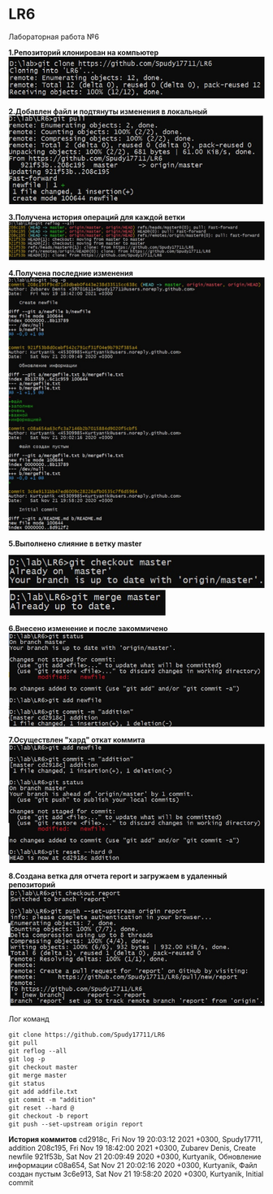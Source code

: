 # LR6
Лабораторная работа №6

__1.Репозиторий клонирован на компьютер__
![screen1](https://github.com/Spudy17711/LR6/blob/master/screenshots/1.jpg)

__2.Добавлен файл и подтянуты изменения в локальный__
![screen2](https://github.com/Spudy17711/LR6/blob/master/screenshots/1,5.jpg)

__3.Получена история операций для каждой ветки__
![screen3](https://github.com/Spudy17711/LR6/blob/master/screenshots/2.jpg)

__4.Получена последние изменения__
![screen4](https://github.com/Spudy17711/LR6/blob/master/screenshots/3.jpg)

__5.Выполнено слияние в ветку master__

![screen5](https://github.com/Spudy17711/LR6/blob/master/screenshots/4.jpg)
![screen6](https://github.com/Spudy17711/LR6/blob/master/screenshots/4,5.jpg)

__6.Внесено изменение и после закоммичено__
![screen7](https://github.com/Spudy17711/LR6/blob/master/screenshots/5.jpg)

__7.Осуществлен "хард" откат коммита__
![screen8](https://github.com/Spudy17711/LR6/blob/master/screenshots/6.jpg)

__8.Создана ветка для отчета report и загружаем в удаленный репозиторий__
![screen9](https://github.com/Spudy17711/LR6/blob/master/screenshots/7.jpg)

Лог команд
```
git clone https://github.com/Spudy17711/LR6
git pull
git reflog --all
git log -p
git checkout master
git merge master
git status
git add addfile.txt
git commit -m "addition"
git reset --hard @
git checkout -b report
git push --set-upstream origin report
```
__История коммитов__
cd2918c, Fri Nov 19 20:03:12 2021 +0300, Spudy17711, addition
208c195, Fri Nov 19 18:42:00 2021 +0300, Zubarev Denis, Create newfile
921f53b, Sat Nov 21 20:09:49 2020 +0300, Kurtyanik, Обновление информации
c08a654, Sat Nov 21 20:02:16 2020 +0300, Kurtyanik, Файл создан пустым
3c6e913, Sat Nov 21 19:58:20 2020 +0300, Kurtyanik, Initial commit
